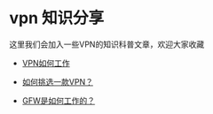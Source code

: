 # vpn 知识分享
这里我们会加入一些VPN的知识科普文章，欢迎大家收藏

- <a href="https://github.com/caddier/vpn_knowledge/blob/master/how_vpn_works.md">VPN如何工作</a>
   
- <a href="https://github.com/caddier/vpn_knowledge/blob/master/pick_vpn.md">如何挑选一款VPN？</a>

- <a href="https://github.com/caddier/vpn_knowledge/blob/master/how_gfw_work.md">GFW是如何工作的？</a>
